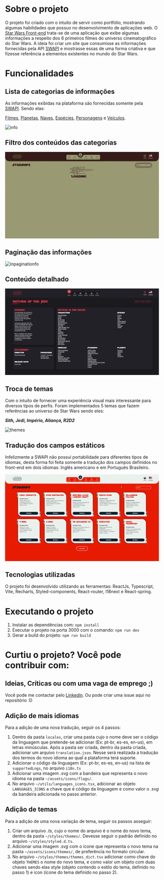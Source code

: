 # Sobre o projeto

O projeto foi criado com o intuito de servir como portfólio, mostrando algumas habilidades que possuo no desenvolvimento de aplicações web. O [Star Wars Front-end](https://starwars-front.vercel.app/) trata-se de uma aplicação que exibe algumas informações a respeito dos 6 primeiros filmes do universo cinematográfico do Star Wars. A ideia foi criar um site que consumisse as informações fornecidas pela API [SWAPI](https://swapi.dev/) e mostrasse essas de uma forma criativa e que fizesse referência a elementos existentes no mundo do Star Wars.

# Funcionalidades

## Lista de categorias de informações

As informações exibidas na plataforma são fornecidas somente pela [SWAPI](https://swapi.dev/). Sendo elas:

[Filmes](https://starwars-front.vercel.app/movies/),
[Planetas](https://starwars-front.vercel.app/planets/),
[Naves](https://starwars-front.vercel.app/starships/),
[Espécies](https://starwars-front.vercel.app/species/),
[Personagens](https://starwars-front.vercel.app/characters/) e
[Veículos](https://starwars-front.vercel.app/vehicles/).

<img src="./docs/assets/informations.gif" alt="info" style="height:auto; width: auto"/>

## Filtro dos conteúdos das categorias

<img src="./docs/assets/filter.gif" alt="filter" style="height: auto; width: auto;"/>

## Paginação das informações

<img src="./docs/assets/pagination.gif" alt="inpaginationfo" style="height: auto; width: auto;"/>

## Conteúdo detalhado

<img src="./docs/assets/details.png" alt="details" style="height: auto; width: auto;"/>

## Troca de temas

Com o intuito de fornecer uma experiência visual mais interessante para diversos tipos de perfis. Foram implementados 5 temas que fazem referências ao universo de Star Wars sendo eles:

**_Sith, Jedi, Império, Aliança, R2D2_**

<img src="./docs/assets/themes.gif" alt="themes" style="height: auto; width: auto;"/>

## Tradução dos campos estáticos

Infelizmente a SWAPI não possui portabilidade para diferentes tipos de idiomas, desta forma foi feita somente a tradução dos campos definidos no front-end em dois idiomas: Inglês americano e em Português Brasileiro.

<img src="./docs/assets/translations.gif" alt="translation" style="height: auto; width: auto;"/>

## Tecnologias utilizadas

O projeto foi desenvolvido utilizando as ferramentas: ReactJs, Typescript, Vite, Recharts, Styled-components, React-router, I18next e React-spring.

# Executando o projeto

1. Instalar as dependências com: `npm install`
2. Executar o projeto na porta 3000 com o comando: `npm run dev`
3. Gerar a build do projeto: `npm run build`

# Curtiu o projeto? Você pode contribuir com:

## Ideias, Críticas ou com uma vaga de emprego ;)

Você pode me contactar pelo [Linkedin](https://www.linkedin.com/in/eduardo-nunes-081951151/). Ou pode criar uma issue aqui no repositório :D

## Adição de mais idiomas

Para a adição de uma nova tradução, seguir os 4 passos:

1. Dentro da pasta `locales`, criar uma pasta cujo o nome deve ser o código da linguagem que pretende-se adicionar (Ex: pt-br, es-es, en-us), em letras minúsculas. Após a pasta ser criada, dentro da pasta criada, adicionar um arquivo `translation.json`. Nesse será realizada a tradução dos termos do novo idioma ao qual a plataforma terá suporte.
2. Adicionar o código da linguagem (Ex: pt-br, es-es, en-us) na lista de `supportedLngs`, no arquivo `i18n.ts`
3. Adicionar uma imagem _.svg_ com a bandeira que representa o novo idioma na pasta `~/assets/icons/flags/`.
4. No arquivo `~/utils/languages_icons.tsx`, adicionar ao objeto `LANGUAGES_ICONS` a chave que é código da linguagem e como valor o _.svg_ da bandeira adicionada no passo anterior.

## Adição de temas

Para a adição de uma nova variação de tema, seguir os passos asseguir:

1. Criar um arquivo _.ts_, cujo o nome do arquivo é o nome do novo tema, dentro da pasta `~/styles/themes/`. Devesse seguir o padrão definido no arquivo `~/styles/styled.d.ts`.
2. Adicionar uma imagem _.svg_ com o ícone que representa o novo tema na pasta `~/assets/icons/themes/`, de preferência no formato circular.
3. No arquivo `~/styles/themes/themes_dict.tsx` adicionar como chave do objeto `THEMES` o nome do novo tema, e como valor um objeto com duas chaves sendo elas style (objeto contendo o estilo do tema, definido no passo 1) e icon (ícone do tema definido no passo 2).
